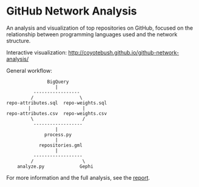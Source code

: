 GitHub Network Analysis
===

An analysis and visualization of top repositories on GitHub, focused on the
relationship between programming languages used and the network structure.

Interactive visualization: <http://coyotebush.github.io/github-network-analysis/>

General workflow:

                   BigQuery
                      |
              -----------------
             /                 \
    repo-attributes.sql  repo-weights.sql
            |                   |
    repo-attributes.csv  repo-weights.csv
             \                  /
              ------------------
                      |
                  process.py
                      |
                repositories.gml
                      |
              ------------------
             /                  \
        analyze.py             Gephi


For more information and the full analysis, see the [report](report/).

